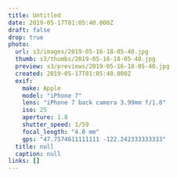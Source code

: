 ```yaml
---
title: Untitled
date: 2019-05-17T01:05:40.000Z
draft: false
drop: true
photo:
  url: s3/images/2019-05-16-18-05-40.jpg
  thumb: s3/thumbs/2019-05-16-18-05-40.jpg
  preview: s3/previews/2019-05-16-18-05-40.jpg
  created: 2019-05-17T01:05:40.000Z
  exif:
    make: Apple
    model: "iPhone 7"
    lens: "iPhone 7 back camera 3.99mm f/1.8"
    iso: 25
    aperture: 1.8
    shutter_speed: 1/59
    focal_length: "4.0 mm"
    gps: "47.7574611111111 -122.242333333333"
  title: null
  caption: null
links: []
---
```

